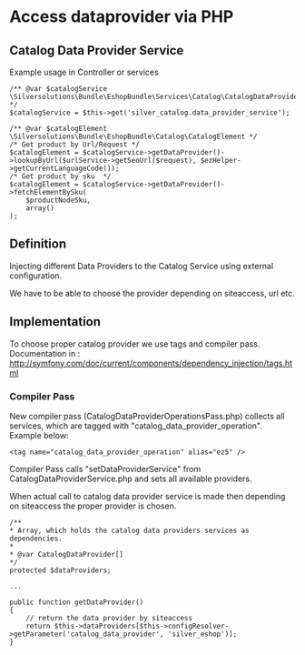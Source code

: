 # Access dataprovider via PHP

## Catalog Data Provider Service

Example usage in Controller or services

``` 
/** @var $catalogService \Silversolutions\Bundle\EshopBundle\Services\Catalog\CatalogDataProviderService */
$catalogService = $this->get('silver_catalog.data_provider_service');

/** @var $catalogElement \Silversolutions\Bundle\EshopBundle\Catalog\CatalogElement */
/* Get product by Url/Request */
$catalogElement = $catalogService->getDataProvider()->lookupByUrl($urlService->getSeoUrl($request), $ezHelper->getCurrentLanguageCode()); 
/* Get product by sku  */
$catalogElement = $catalogService->getDataProvider()->fetchElementBySku(
    $productNodeSku,
    array()
);
```

## Definition

Injecting different Data Providers to the Catalog Service using external configuration.

We have to be able to choose the provider depending on siteaccess, url etc.

## Implementation

To choose proper catalog provider we use tags and compiler pass. Documentation in : <http://symfony.com/doc/current/components/dependency_injection/tags.html>

### Compiler Pass

New compiler pass (CatalogDataProviderOperationsPass.php) collects all services, which are tagged with "catalog_data_provider_operation". Example below:

`<tag name="catalog_data_provider_operation" alias="ez5" />`

[ ](http://symfony.com/doc/current/components/dependency_injection/tags.html)

Compiler Pass calls "setDataProviderService" from CatalogDataProviderService.php and sets all available providers.

When actual call to catalog data provider service is made then depending on siteaccess the proper provider is chosen.

``` 
/**
* Array, which holds the catalog data providers services as dependencies.
*
* @var CatalogDataProvider[]
*/
protected $dataProviders;
 
...
 
public function getDataProvider()
{
    // return the data provider by siteaccess
    return $this->dataProviders[$this->configResolver->getParameter('catalog_data_provider', 'silver_eshop')];
}
```
